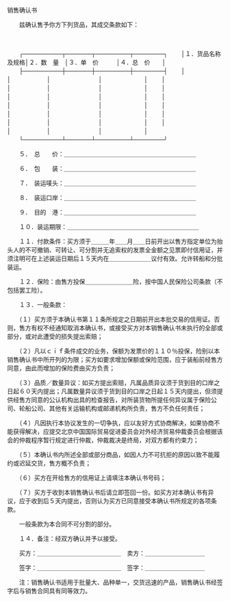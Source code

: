 



销售确认书



 

　　兹确认售予你方下列货品，其成交条款如下：

　　


　　┌─────────┬──────┬────────┬───────┐
　　│１．货品名称及规格│２．数　量　│３．单　价　　　│４．总　价　　│
　　├─────────┼──────┼────────┼───────┤
　　│　　　　　　　　　│　　　　　　│　　　　　　　　│　　　　　　　│
　　│　　　　　　　　　│　　　　　　│　　　　　　　　│　　　　　　　│
　　│　　　　　　　　　│　　　　　　│　　　　　　　　│　　　　　　　│
　　│　　　　　　　　　│　　　　　　│　　　　　　　　│　　　　　　　│
　　│　　　　　　　　　│　　　　　　│　　　　　　　　│　　　　　　　│
　　│　　　　　　　　　│　　　　　　│　　　　　　　　│　　　　　　　│
　　│　　　　　　　　　│　　　　　　│　　　　　　　　│　　　　　　　│
　　└─────────┴──────┴────────┴───────┘


　　５．　总　　价：＿＿＿＿＿＿＿＿＿＿＿＿＿＿＿＿＿＿＿＿＿＿

　　６．　包　　装：＿＿＿＿＿＿＿＿＿＿＿＿＿＿＿＿＿＿＿＿＿＿

　　７．　装运唛头：＿＿＿＿＿＿＿＿＿＿＿＿＿＿＿＿＿＿＿＿＿＿

　　８．　装运口岸：＿＿＿＿＿＿＿＿＿＿＿＿＿＿＿＿＿＿＿＿＿＿

　　９．　目的　港：＿＿＿＿＿＿＿＿＿＿＿＿＿＿＿＿＿＿＿＿＿＿

　　１０．装运期限：＿＿＿＿＿＿＿＿＿＿＿＿＿＿＿＿＿＿＿＿＿＿

　　１１．付款条件：买方须于＿＿＿年＿＿月＿＿日前开出以售方指定单位为抬头人的不可撤销、可转让、可分割并无追索权的发票全金额之见票即付信用证，并须注明可在上述装运日期后１５天内在＿＿＿＿＿＿＿议付有效。允许转船和分批装运。

　　１２．保险：由售方投保＿＿＿＿＿＿＿＿险，按中国人民保险公司条款（不包括罢工险）。

　　１３．一般条款：

　　（１）买方须于本确认书第１１条所规定之日期前开出本批交易的信用证。否则，售方有权不经通知取消本确认书，或接受买方对本销售确认书未执行的全部或部分，或对此遭受的损失提出索赔；

　　（２）凡以ｃｉｆ条件成交的业务，保额为发票价的１１０％投保，险别以本销售确认书中所开列的为限；买方如要求增加保额或保险范围，应于装船前经售方同意，由此而增加的保险费由买方负责；

　　（３）品质／数量异议：如买方提出索赔，凡属品质异议须于货到目的口岸之日起６０天内提出；凡属数量异议须于货到目的口岸之日起１５天内提出，但须提供经售方同意的公认机构出具的检查报告，对所装货物所提任何异议属于保险公司、轮船公司、其他有关运输机构或邮递机构所负责，售方不负任何责任；

　　（４）凡因执行本协议发生的一切争执，应以友好方式协商解决，如果协商不能获得解决，应提交北京中国国际贸易促进委员会对外经济贸易仲裁委员会根据该会的仲裁程序暂行规定进行仲裁，仲裁裁决是终局，对双方都有约束力；

　　（５）本确认书内所述全部或部分商品，如因人力不可抗拒的原因以致不能履约或迟延交货，售方概不负责；

　　（６）买方在开给售方的信用证上请填注本确认书号码；

　　（７）买方于收到本销售确认书后请立即签回一份。如买方对本确认书有异议，应于收到后５天内提出，否则认为买方已同意接受本确认书所规定的各项条款。

　　一般条款为本合同不可分割的部分。

　　１４．备注：经双方确认并予以接受。

　　买方：＿＿＿＿＿＿＿＿＿＿＿＿＿＿　卖方：＿＿＿＿＿＿＿＿＿＿

　　签字：＿＿＿＿＿＿＿＿＿＿＿＿＿＿　签字：＿＿＿＿＿＿＿＿＿＿

　　注：销售确认书适用于批量大、品种单一，交货迅速的产品，销售确认书经签字后与销售合同具有同等效力。